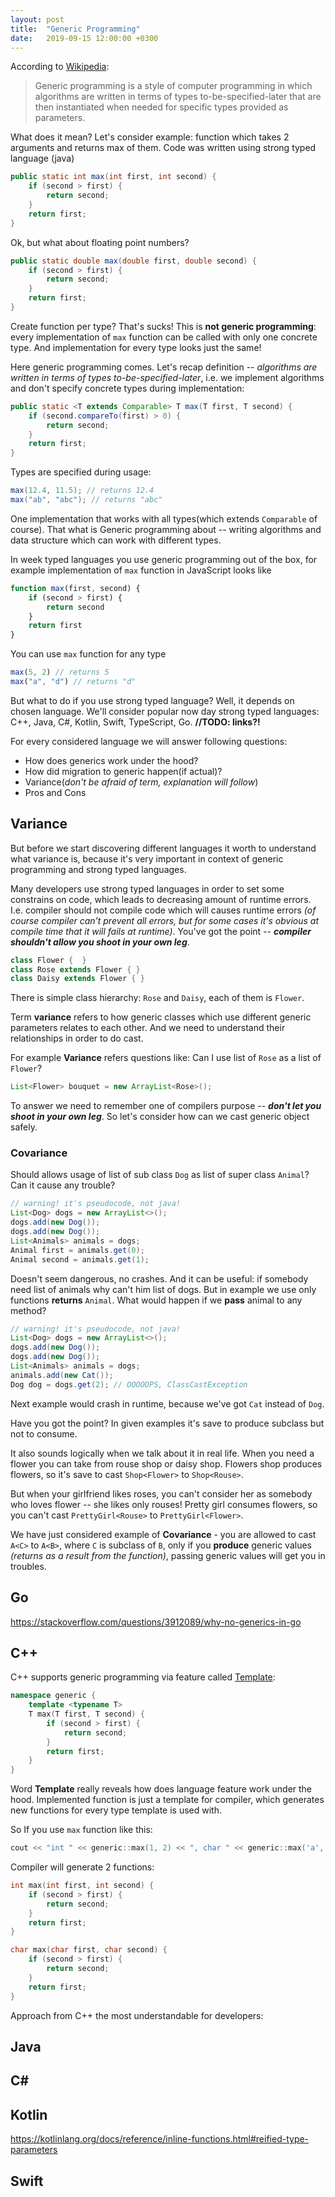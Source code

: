 ```yaml
---
layout: post
title:  "Generic Programming"
date:   2019-09-15 12:00:00 +0300
---
```


According to [Wikipedia](https://en.wikipedia.org/wiki/Generic_programming):

> Generic programming is a style of computer programming in which algorithms are written in terms of types to-be-specified-later that are then instantiated when needed for specific types provided as parameters. 

What does it mean? Let's consider example: function which takes 2 arguments and returns max of them. Code was written using strong typed language (java)

```java
public static int max(int first, int second) {
    if (second > first) {
        return second;
    }
    return first;
}
```
Ok, but what about floating point numbers?

```java
public static double max(double first, double second) {
    if (second > first) {
        return second;
    }
    return first;
}
```

Create function per type? That's sucks! This is **not generic programming**: every implementation of `max` function can be called with only one concrete type. And implementation for every type looks just the same!

Here generic programming comes. Let's recap definition -- *algorithms are written in terms of types to-be-specified-later*, i.e. we implement algorithms and don't specify concrete types during implementation: 

```java
public static <T extends Comparable> T max(T first, T second) {
    if (second.compareTo(first) > 0) {
        return second;
    }
    return first;
}
```
Types are specified during usage:
```java
max(12.4, 11.5); // returns 12.4
max("ab", "abc"); // returns "abc"
```

One implementation that works with all types(which extends `Comparable` of course). That what is Generic programming about -- writing algorithms and data structure which can work with different types.

In week typed languages you use generic programming out of the box, for example implementation of `max` function in JavaScript looks like

```js
function max(first, second) {
    if (second > first) {
        return second
    }
    return first
}
```
You can use `max` function for any type

```js
max(5, 2) // returns 5
max("a", "d") // returns "d"
```

But what to do if you use strong typed language? Well, it depends on chosen language. We'll consider popular now day strong typed languages: C++, Java, C#, Kotlin, Swift, TypeScript, Go. **//TODO: links?!**

For every considered language we will answer following questions:
* How does generics work under the hood?
* How did migration to generic happen(if actual)?
* Variance(*don't be afraid of term, explanation will follow*)
* Pros and Cons

## Variance

But before we start discovering different languages it worth to understand what variance is, because it's very important in context of generic programming and strong typed languages.

Many developers use strong typed languages in order to set some constrains on code, which leads to decreasing amount of runtime errors. I.e. compiler should not compile code which will causes runtime errors *(of course compiler can't prevent all errors, but for some cases it's obvious at compile time that it will fails at runtime)*. You've got the point -- ***compiler shouldn't allow you shoot in your own leg***.

```java
class Flower {  }
class Rose extends Flower { }
class Daisy extends Flower { }
```

There is simple class hierarchy: `Rose` and `Daisy`, each of them is `Flower`.

Term **variance** refers to how generic classes which use different generic parameters relates to each other. And we need to understand their relationships in order to do cast.

For example **Variance** refers questions like: Can I use list of `Rose` as a list of `Flower`?
```java
List<Flower> bouquet = new ArrayList<Rose>();
```

To answer we need to remember one of compilers purpose --  ***don't let you shoot in your own leg***. So let's consider how can we cast generic object safely.


### Covariance

Should allows usage of list of sub class `Dog` as list of super class `Animal`? Can it cause any trouble?

```java
// warning! it's pseudocode, not java!
List<Dog> dogs = new ArrayList<>();
dogs.add(new Dog());
dogs.add(new Dog());
List<Animals> animals = dogs;
Animal first = animals.get(0);
Animal second = animals.get(1);
```

Doesn't seem dangerous, no crashes. And it can be useful: if somebody need list of animals why can't him list of dogs. But in example we use only functions **returns** `Animal`. What would happen if we **pass** animal to any method?

```java
// warning! it's pseudocode, not java!
List<Dog> dogs = new ArrayList<>();
dogs.add(new Dog());
dogs.add(new Dog());
List<Animals> animals = dogs;
animals.add(new Cat());
Dog dog = dogs.get(2); // OOOOOPS, ClassCastException
```

Next example would crash in runtime, because we've got `Cat` instead of `Dog`. 

Have you got the point? In given examples it's save to produce subclass but not to consume.

It also sounds logically when we talk about it in real life.
When you need a flower you can take from rouse shop or daisy shop. Flowers shop produces flowers, so it's save to cast `Shop<Flower>` to `Shop<Rouse>`.

But when your girlfriend likes roses, you can't consider her as somebody who loves flower -- she likes only rouses! Pretty girl consumes flowers, so you can't cast `PrettyGirl<Rouse>` to `PrettyGirl<Flower>`.

We have just considered example of **Covariance** - you are allowed to cast `A<C>` to `A<B>`, where `C` is subclass of `B`, only if you **produce** generic values *(returns as a result from the function)*, passing generic values will get you in troubles.

## Go

https://stackoverflow.com/questions/3912089/why-no-generics-in-go

## C++

C++ supports generic programming via feature called [Template](https://en.wikipedia.org/wiki/Template_(C%2B%2B)):

```cpp
namespace generic {
    template <typename T>
    T max(T first, T second) {
        if (second > first) {
            return second;
        }
        return first;
    }
}
```

Word **Template** really reveals how does language feature work under the hood. Implemented function is just a template for compiler, which generates new functions for every type template is used with.

So If you use `max` function like this:
```cpp
cout << "int " << generic::max(1, 2) << ", char " << generic::max('a', 'b');
```
Compiler will generate 2 functions:

```cpp
int max(int first, int second) {
    if (second > first) {
        return second;
    }
    return first;
}

char max(char first, char second) {
    if (second > first) {
        return second;
    }
    return first;
}
```
Approach from C++ the most understandable for developers: 

## Java

## C#

## Kotlin

https://kotlinlang.org/docs/reference/inline-functions.html#reified-type-parameters

## Swift